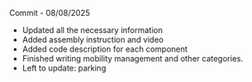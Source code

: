 Commit - 08/08/2025

* Updated all the necessary information
* Added assembly instruction and video
* Added code description for each component
* Finished writing mobility management and other categories.
* Left to update: parking
